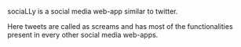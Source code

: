 sociaLLy is a social media web-app similar to twitter.

Here tweets are called as screams and has most of the functionalities present in every other social media web-apps.
